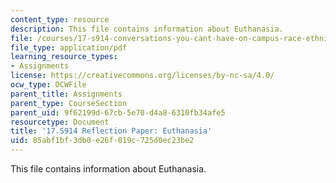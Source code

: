 ```yaml
---
content_type: resource
description: This file contains information about Euthanasia.
file: /courses/17-s914-conversations-you-cant-have-on-campus-race-ethnicity-gender-and-identity-spring-2012/85abf1bf3db0e26f019c725d0ec23be2_MIT17_S914S12_euthanasia2.pdf
file_type: application/pdf
learning_resource_types:
- Assignments
license: https://creativecommons.org/licenses/by-nc-sa/4.0/
ocw_type: OCWFile
parent_title: Assignments
parent_type: CourseSection
parent_uid: 9f62199d-67cb-5e70-d4a8-6310fb34afe5
resourcetype: Document
title: '17.S914 Reflection Paper: Euthanasia'
uid: 85abf1bf-3db0-e26f-019c-725d0ec23be2
---
```

This file contains information about Euthanasia.